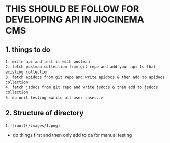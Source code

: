 # THIS SHOULD BE FOLLOW FOR DEVELOPING API IN JIOCINEMA CMS

## 1. things to do
 	1. write api and test it with postman 
 	2. fetch postman collection from git repo and add your api to that existing collection
 	3. fetch apidocs from git repo and write apidocs & then add to apidocs collection
 	4. fetch jsdocs from git repo and write jsdocs & then add to jsdocs collection
 	5. do unit testing <write all user cases..>

## 2. Structure of directory
    1.![root](/images/1.png)



* do things first and then only add to qa for manual testing


